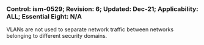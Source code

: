 ### Control: ism-0529; Revision: 6; Updated: Dec-21; Applicability: ALL; Essential Eight: N/A
<p>VLANs are not used to separate network traffic between networks belonging to different security domains.</p>